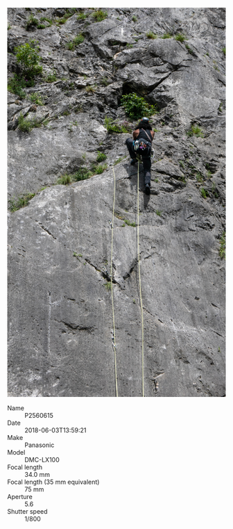 [![P2560615](/photos/hd/P2560615.jpg)](/photos/full/P2560615.jpg?raw=true)

<dl>
  <dt>Name</dt>
  <dd>P2560615</dd>
  <dt>Date</dt>
  <dd>2018-06-03T13:59:21</dd>
  <dt>Make</dt>
  <dd>Panasonic</dd>
  <dt>Model</dt>
  <dd>DMC-LX100</dd>
  <dt>Focal length</dt>
  <dd>34.0 mm</dd>
  <dt>Focal length (35 mm equivalent)</dt>
  <dd>75 mm</dd>
  <dt>Aperture</dt>
  <dd>5.6</dd>
  <dt>Shutter speed</dt>
  <dd>1/800</dd>
</dl>
